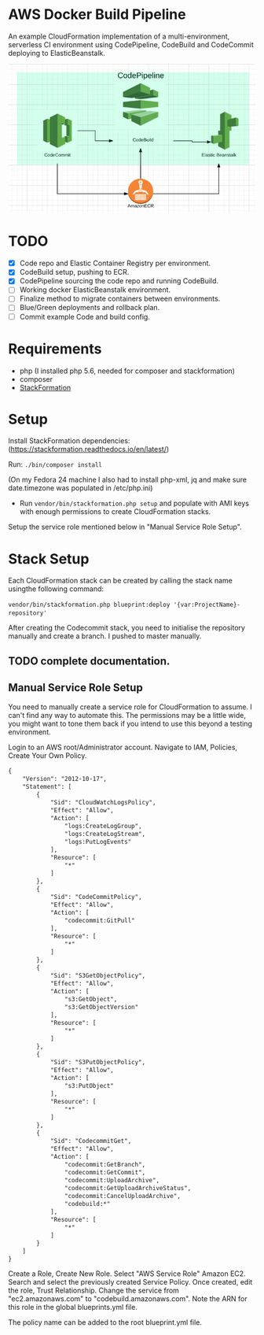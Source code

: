 # AWS Docker Build Pipeline
An example CloudFormation implementation of a multi-environment, serverless CI environment using CodePipeline, CodeBuild and CodeCommit deploying to ElasticBeanstalk.

![diagram](https://raw.githubusercontent.com/francis-io/aws-docker-build-pipeline/master/images/diagram.png)

# TODO
- [x] Code repo and Elastic Container Registry per environment.
- [x] CodeBuild setup, pushing to ECR.
- [x] CodePipeline sourcing the code repo and running CodeBuild.
- [ ] Working docker ElasticBeanstalk environment.
- [ ] Finalize method to migrate containers between environments.
- [ ] Blue/Green deployments and rollback plan.
- [ ] Commit example Code and build config.

# Requirements
* php (I installed php 5.6, needed for composer and stackformation)
* composer
* [StackFormation](https://stackformation.readthedocs.io/en/latest/GettingStarted/index.html)

# Setup
Install StackFormation dependencies:
(https://stackformation.readthedocs.io/en/latest/)

Run: `./bin/composer install`

(On my Fedora 24 machine I also had to install php-xml, jq and make sure date.timezone was populated in /etc/php.ini)

* Run `vendor/bin/stackformation.php setup` and populate with AMI keys with enough permissions to create CloudFormation stacks.

Setup the service role mentioned below in "Manual Service Role Setup".

# Stack Setup

Each CloudFormation stack can be created by calling the stack name usingthe following command:

```vendor/bin/stackformation.php blueprint:deploy '{var:ProjectName}-repository'```

After creating the Codecommit stack, you need to initialise the repository manually and create a branch. I pushed to master manually.

## TODO complete documentation.

## Manual Service Role Setup
You need to manually create a service role for CloudFormation to assume. I can't find any way to automate this. The permissions may be a little wide, you might want to tone them back if you intend to use this beyond a testing environment.

Login to an AWS root/Administrator account. Navigate to IAM, Policies, Create Your Own Policy. 

```
{
    "Version": "2012-10-17",
    "Statement": [
        {
            "Sid": "CloudWatchLogsPolicy",
            "Effect": "Allow",
            "Action": [
                "logs:CreateLogGroup",
                "logs:CreateLogStream",
                "logs:PutLogEvents"
            ],
            "Resource": [
                "*"
            ]
        },
        {
            "Sid": "CodeCommitPolicy",
            "Effect": "Allow",
            "Action": [
                "codecommit:GitPull"
            ],
            "Resource": [
                "*"
            ]
        },
        {
            "Sid": "S3GetObjectPolicy",
            "Effect": "Allow",
            "Action": [
                "s3:GetObject",
                "s3:GetObjectVersion"
            ],
            "Resource": [
                "*"
            ]
        },
        {
            "Sid": "S3PutObjectPolicy",
            "Effect": "Allow",
            "Action": [
                "s3:PutObject"
            ],
            "Resource": [
                "*"
            ]
        },
        {
            "Sid": "CodecommitGet",
            "Effect": "Allow",
            "Action": [
                "codecommit:GetBranch",
                "codecommit:GetCommit",
                "codecommit:UploadArchive",
                "codecommit:GetUploadArchiveStatus",
                "codecommit:CancelUploadArchive",
                "codebuild:*"
            ],
            "Resource": [
                "*"
            ]
        }
    ]
}
```
Create a Role, Create New Role. Select "AWS Service Role" Amazon EC2. Search and select the previously created Service Policy. Once created, edit the role, Trust Relationship. Change the service from "ec2.amazonaws.com" to "codebuild.amazonaws.com". Note the ARN for this role in the global blueprints.yml file.

The policy name can be added to the root blueprint.yml file.
